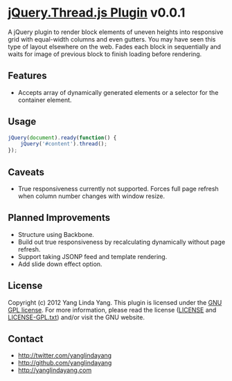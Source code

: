 # [jQuery.Thread.js Plugin](https://github.com/yanglindayang/thread) v0.0.1

A jQuery plugin to render block elements of uneven heights into responsive grid with equal-width columns and even gutters. You may have seen this type of layout elsewhere on the web. Fades each block in sequentially and waits for image of previous block to finish loading before rendering.

## Features

* Accepts array of dynamically generated elements or a selector for the container element.

## Usage

```js
jQuery(document).ready(function() {
    jQuery('#content').thread();
});
```

## Caveats

* True responsiveness currently not supported. Forces full page refresh when column number changes with window resize.

## Planned Improvements

* Structure using Backbone.
* Build out true responsiveness by recalculating dynamically without page refresh.
* Support taking JSONP feed and template rendering.
* Add slide down effect option.

## License

Copyright (c) 2012 Yang Linda Yang. This plugin is licensed under the [GNU GPL license](http://www.gnu.org/copyleft/gpl.html). For more information, please read the license ([LICENSE](https://github.com/yanglindayang/thread/blob/master/LICENSE) and [LICENSE-GPL.txt](https://github.com/yanglindayang/thread/blob/master/LICENSE-GPL.txt)) and/or visit the GNU website.

## Contact

* http://twitter.com/yanglindayang
* http://github.com/yanglindayang
* http://yanglindayang.com